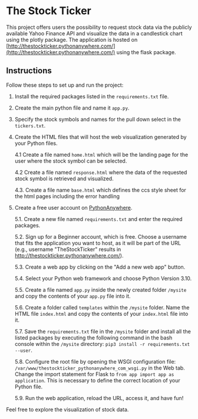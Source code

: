 # The Stock Ticker

This project offers users the possibility to request stock data via the publicly available Yahoo Finance API and visualize the data in a candlestick chart using the plotly package. The application is hosted on [http://thestockticker.pythonanywhere.com/](http://thestockticker.pythonanywhere.com/) using the flask package.

## Instructions

Follow these steps to set up and run the project:

1. Install the required packages listed in the `requirements.txt` file.

2. Create the main python file and name it `app.py`.

3. Specify the stock symbols and names for the pull down select in the `tickers.txt`.

4. Create the HTML files that will host the web visualization generated by your Python files.

   4.1 Create a file named `home.html` which will be the landing page for the user where the stock symbol can be selected.

   4.2 Create a file named `response.html` where the data of the requested stock symbol is retrieved and visualized.

   4.3. Create a file name `base.html` which defines the ccs style sheet for the html pages including the error handling

5. Create a free user account on [PythonAnywhere](https://www.pythonanywhere.com/).

   5.1. Create a new file named `requirements.txt` and enter the required packages.

   5.2. Sign up for a Beginner account, which is free. Choose a username that fits the application you want to host, as it will be part of the URL (e.g., username "TheStockTicker" results in http://thestockticker.pythonanywhere.com/).

   5.3. Create a web app by clicking on the "Add a new web app" button.

   5.4. Select your Python web framework and choose Python Version 3.10.

   5.5. Create a file named `app.py` inside the newly created folder `/mysite` and copy the contents of your `app.py` file into it.

   5.6. Create a folder called `templates` within the `/mysite` folder. Name the HTML file `index.html` and copy the contents of your `index.html` file into it.

   5.7. Save the `requirements.txt` file in the `/mysite` folder and install all the listed packages by executing the following command in the bash console within the `/mysite` directory: `pip3 install -r requirements.txt --user`.

   5.8. Configure the root file by opening the WSGI configuration file: `/var/www/thestockticker_pythonanywhere_com_wsgi.py` in the Web tab. Change the import statement for Flask to `from app import app as application`. This is necessary to define the correct location of your Python file.

   5.9. Run the web application, reload the URL, access it, and have fun!

Feel free to explore the visualization of stock data.
